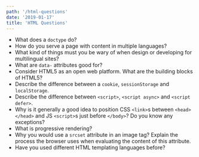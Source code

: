 ```yaml
---
path: '/html-questions'
date: '2019-01-17'
title: 'HTML Questions'
---
```


- What does a `doctype` do?
- How do you serve a page with content in multiple languages?
- What kind of things must you be wary of when design or developing for multilingual sites?
- What are `data-` attributes good for?
- Consider HTML5 as an open web platform. What are the building blocks of HTML5?
- Describe the difference between a `cookie`, `sessionStorage` and `localStorage`.
- Describe the difference between `<script>`, `<script async>` and `<script defer>`.
- Why is it generally a good idea to position CSS `<link>`s between `<head></head>` and JS `<script>`s just before `</body>`? Do you know any exceptions?
- What is progressive rendering?
- Why you would use a `srcset` attribute in an image tag? Explain the process the browser uses when evaluating the content of this attribute.
- Have you used different HTML templating languages before?

